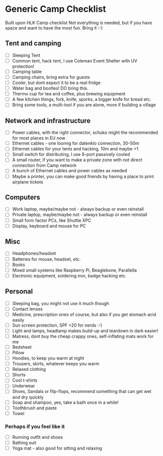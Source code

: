 # Generic Camp Checklist

Built upon HLK Camp checklist
Not everything is needed, but if you have space and want to have the most fun. Bring it :-)

## Tent and camping
- [ ] Sleeping Tent
- [ ] Common tent, hack tent, I use Coleman Event Shelter with UV protection!
- [ ] Camping table
- [ ] Camping chairs, bring extra for guests
- [ ] Cooler, but dont expect it to be a real fridge
- [ ] Water bag and bootles! DO bring this.
- [ ] Thermo cup for tea and coffee, plus brewing equipment
- [ ] A few kitchen things, fork, knife, sporks, a bigger knife for bread etc.
- [ ] Bring some tools, a multi-tool if you are alone, more if building a village

## Network and infrastructure
- [ ] Power cables, with the right connector, schuko might the recommended for most places in EU now
- [ ] Ethernet cables - one loonng for datenklo connection, 30-50m
- [ ] Ethernet cables for your tents and hacking, 10m and maybe >1
- [ ] Small switch for distributing, I use 8-port passively cooled
- [ ] A small router, if you want to make a private zone with not direct connection from Camp network
- [ ] A bunch of Ethernet cables and power cables as needed
- [ ] Maybe a printer, you can make good friends by having a place to print airplane tickets

## Computers
- [ ] Work laptop, maybe/maybe not - always backup or even reinstall
- [ ] Private laptop, maybe/maybe not - always backup or even reinstall
- [ ] Small form factor PCs, like Shuttle XPC
- [ ] Display, keyboard and mouse for PC

## Misc
- [ ] Headphones/headset
- [ ] Batteries for mouse, headset, etc.
- [ ] Books
- [ ] Mixed small systems like Raspberry Pi, Beaglebone, Parallella
- [ ] Electronic equipment, soldering iron, badge hacking etc.

## Personal
- [ ] Sleeping bag, you might not use it much though
- [ ] Contact lenses
- [ ] Medicine, prescription ones of course, but also if you get stomach acid easily
- [ ] Sun screen protection, SPF +20 for nerds :-)
- [ ] Light and lamps, headlamp makes build-up and teardown in dark easier!
- [ ] Matress, dont buy the cheap crappy ones, self-inflating mats work for me
- [ ] Bedsheet
- [ ] Pillow
- [ ] Hoodies, to keep you warm at night
- [ ] Trousers, skirts, whatever keeps you warm
- [ ] Relaxed clothing
- [ ] Shorts
- [ ] Cool t-shirts
- [ ] Underwear
- [ ] Shoes, Sandals or flip-flops, recommend something that can get wet and dry quickly
- [ ] Soap and shampoo, yes, take a bath once in a while!
- [ ] Toothbrush and paste
- [ ] Towel
### Perhaps if you feel like it
- [ ] Running outfit and shoes
- [ ] Bathing suit
- [ ] Yoga mat - also good for sitting and relaxing
